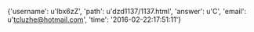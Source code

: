 {'username': u'lbx6zZ', 'path': u'dzd1137/1137.html', 'answer': u'C', 'email': u'tcluzhe@hotmail.com', 'time': '2016-02-22:17:51:11'}